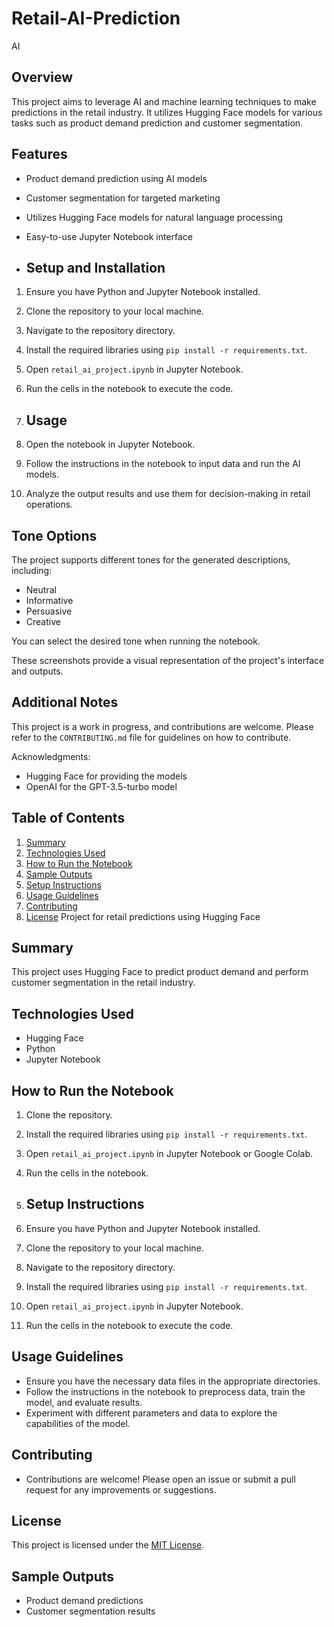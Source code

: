 # Retail-AI-Prediction
AI
## Overview
This project aims to leverage AI and machine learning techniques to make predictions in the retail industry. It utilizes Hugging Face models for various tasks such as product demand prediction and customer segmentation.
## Features
- Product demand prediction using AI models
- Customer segmentation for targeted marketing
- Utilizes Hugging Face models for natural language processing
- Easy-to-use Jupyter Notebook interface

- ## Setup and Installation
1. Ensure you have Python and Jupyter Notebook installed.
2. Clone the repository to your local machine.
3. Navigate to the repository directory.
4. Install the required libraries using `pip install -r requirements.txt`.
5. Open `retail_ai_project.ipynb` in Jupyter Notebook.
6. Run the cells in the notebook to execute the code.

7. ## Usage
1. Open the notebook in Jupyter Notebook.
2. Follow the instructions in the notebook to input data and run the AI models.
3. Analyze the output results and use them for decision-making in retail operations.

## Tone Options
The project supports different tones for the generated descriptions, including:
- Neutral
- Informative
- Persuasive
- Creative

You can select the desired tone when running the notebook.



These screenshots provide a visual representation of the project's interface and outputs.

## Additional Notes
This project is a work in progress, and contributions are welcome. Please refer to the `CONTRIBUTING.md` file for guidelines on how to contribute.

Acknowledgments:
- Hugging Face for providing the models
- OpenAI for the GPT-3.5-turbo model





## Table of Contents
1. [Summary](#summary)
2. [Technologies Used](#technologies-used)
3. [How to Run the Notebook](#how-to-run-the-notebook)
4. [Sample Outputs](#sample-outputs)
5. [Setup Instructions](#setup-instructions)
6. [Usage Guidelines](#usage-guidelines)
7. [Contributing](#contributing)
8. [License](#license)
Project for retail predictions using Hugging Face

## Summary
This project uses Hugging Face to predict product demand and perform customer segmentation in the retail industry.

## Technologies Used
- Hugging Face
- Python
- Jupyter Notebook

## How to Run the Notebook
1. Clone the repository.
2. Install the required libraries using `pip install -r requirements.txt`.
3. Open `retail_ai_project.ipynb` in Jupyter Notebook or Google Colab.
4. Run the cells in the notebook.

5. ## Setup Instructions
1. Ensure you have Python and Jupyter Notebook installed.
2. Clone the repository to your local machine.
3. Navigate to the repository directory.
4. Install the required libraries using `pip install -r requirements.txt`.
5. Open `retail_ai_project.ipynb` in Jupyter Notebook.
6. Run the cells in the notebook to execute the code.

## Usage Guidelines
- Ensure you have the necessary data files in the appropriate directories.
- Follow the instructions in the notebook to preprocess data, train the model, and evaluate results.
- Experiment with different parameters and data to explore the capabilities of the model.




## Contributing
- Contributions are welcome! Please open an issue or submit a pull request for any improvements or suggestions.


## License
This project is licensed under the [MIT License](LICENSE).


## Sample Outputs
- Product demand predictions
- Customer segmentation results
